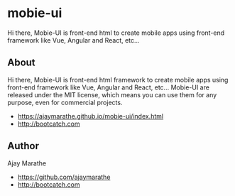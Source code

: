 # mobie-ui
Hi there, Mobie-UI is front-end html to create mobile apps using front-end framework like Vue, Angular and React, etc...

## About

Hi there, Mobie-UI is front-end html framework to create mobile apps using front-end framework like Vue, Angular and React, etc... Mobie-UI are released under the MIT license, which means you can use them for any purpose, even for commercial projects.

* https://ajaymarathe.github.io/mobie-ui/index.html
* http://bootcatch.com

## Author

Ajay Marathe

+ https://github.com/ajaymarathe
+ http://bootcatch.com
